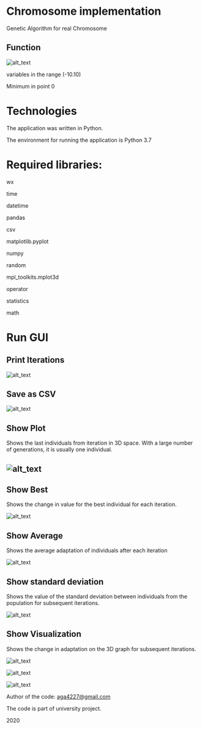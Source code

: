 <h1>Chromosome implementation</h1>


<p>Genetic Algorithm for real Chromosome
</p>
<h2>Function</h2>


<img src="images/Screenshot_1.jpg" width="" alt="alt_text" title="image_tooltip">
<p>
variables in the range (-10.10)
</p>
<p>
Minimum in point 0
</p>
<h1>Technologies</h1>


<p>
The application was written in Python.
</p>
<p>
The environment for running the application is Python 3.7
</p>
<h1>Required libraries:</h1>


<p>
wx 
</p>
<p>
time
</p>
<p>
datetime
</p>
<p>
pandas
</p>
<p>
csv
</p>
<p>
matplotlib.pyplot
</p>
<p>
numpy 
</p>
<p>
random
</p>
<p>
mpl_toolkits.mplot3d
</p>
<p>
operator 
</p>
<p>
statistics
</p>
<p>
math
</p>
<h1>Run GUI</h1>


<p>


</p>
<h2>Print Iterations </h2>


<p>


<img src="images/Screenshot_2.jpg" width="" alt="alt_text" title="image_tooltip">

</p>
<h2>Save as CSV </h2>


<p>

<img src="images/Screenshot_5.jpg" width="" alt="alt_text" title="image_tooltip">

</p>
<h2>Show Plot</h2>


<p>
Shows the last individuals from iteration in 3D space. With a large number of generations, it is usually one individual.
</p>
<h2>

<img src="images/Screenshot_6.jpg" width="" alt="alt_text" title="image_tooltip">
</h2>


<h2>Show Best</h2>


<p>
Shows the change in value for the best individual for each iteration.
</p>
<p>


<img src="images/Screenshot_7.jpg" width="" alt="alt_text" title="image_tooltip">

</p>
<h2>Show Average </h2>


<p>
Shows the average adaptation of individuals after each iteration
</p>
<p>


<img src="images/Screenshot_8.jpg" width="" alt="alt_text" title="image_tooltip">

</p>
<h2>Show standard deviation</h2>


<p>
Shows the value of the standard deviation between individuals from the population for subsequent iterations.
</p>
<p>


<img src="images/Screenshot_9.jpg" width="" alt="alt_text" title="image_tooltip">

</p>
<h2>Show Visualization</h2>


<p>
Shows the change in adaptation on the 3D graph for subsequent iterations.
</p>
<p>


<img src="images/Screenshot_10.jpg" width="" alt="alt_text" title="image_tooltip">

</p>
<p>


<img src="images/Screenshot_11.jpg" width="" alt="alt_text" title="image_tooltip">

</p>
<p>


<img src="images/Screenshot_12.jpg" width="" alt="alt_text" title="image_tooltip">

</p>




Author of the code: aga4227@gmail.com

The code is part of university project.

2020

